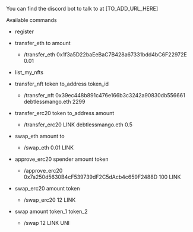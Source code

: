 You can find the discord bot to talk to at [TO_ADD_URL_HERE]

Available commands

- register


- transfer_eth to amount
    - /transfer_eth 0x1f3a5D22baEeBaC7B428a67331bdd4bC6F22972E 0.01


- list_my_nfts
  
- transfer_nft token to_address token_id
    - /transfer_nft 0x39ec448b891c476e166b3c3242a90830db556661 debtlessmango.eth 2299

  
- transfer_erc20 token to_address amount
    - /transfer_erc20 LINK debtlessmango.eth 0.5

  
- swap_eth amount to
    - /swap_eth 0.01 LINK

  
- approve_erc20 spender amount token
    - /approve_erc20 0x7a250d5630B4cF539739dF2C5dAcb4c659F2488D 100 LINK

  
- swap_erc20 amount token
    - /swap_erc20 12 LINK

  
- swap amount token_1 token_2
    - /swap 12 LINK UNI